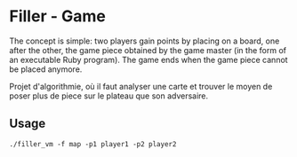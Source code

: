 # Filler - Game

The concept is simple: two players gain points by placing on a board, one after the other,
the game piece obtained by the game master (in the form of an executable Ruby program).
The game ends when the game piece cannot be placed anymore.

Projet d'algorithmie, où il faut analyser une carte et trouver le moyen de poser plus de piece sur le plateau que son adversaire.

## Usage

```
./filler_vm -f map -p1 player1 -p2 player2
```
